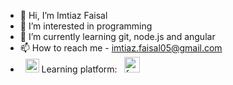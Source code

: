 - 👋 Hi, I’m Imtiaz Faisal
- 👀 I’m interested in programming
- 🌱 I’m currently learning git, node.js and angular
- 📫 How to reach me - imtiaz.faisal05@gmail.com 
- &nbsp; <img src="https://cdn-icons-png.flaticon.com/512/90/90603.png" width="22" height="22" target="_blank"> Learning platform: &nbsp; <a href="https://www.freecodecamp.org/imtiaz-faisal"><img src="https://yt3.ggpht.com/ytc/AKedOLRkU2-RDemsCSaVVsPwc-yxtWruCB1Gr2VIgQKOKg=s88-c-k-c0x00ffffff-no-rj" width="25" height="25" title="freecodecamp"></a>

